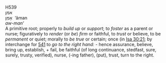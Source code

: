 H539  
אמן  
אָמַן ‎ ‘âman  
*aw-man‘*  
A primitive root; properly to *build* *up* or *support*; to *foster* as
a parent or nurse; figuratively to *render* (or *be*) *firm* or
faithful, to *trust* or believe, to be *permanent* or quiet; morally to
*be* *true* or certain; once (in [Isa 30:21](isa030.htm#021); by
interchange for [541](h0541) to *go* *to* *the* *right* *hand: -* hence
assurance, believe, bring up, establish, + fail, be faithful (of long
continuance, stedfast, sure, surely, trusty, verified), nurse, (-ing
father), (put), trust, turn to the right.  
